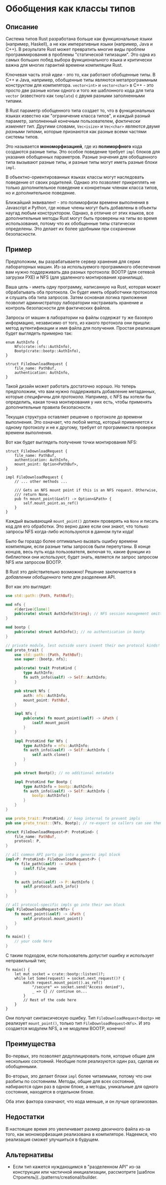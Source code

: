 # Обобщения как классы типов

## Описание

Система типов Rust разработана больше как функциональные языки (например, Haskell), а не как императивные языки (например, Java и C++). В результате Rust может превратить многие виды проблем программирования в проблемы "статической типизации". Это одна из самых больших побед выбора функционального языка и критически важна для многих гарантий времени компиляции Rust.

Ключевая часть этой идеи - это то, как работают обобщенные типы. В C++ и Java, например, обобщенные типы являются метапрограммным конструктом для компилятора. `vector<int>` и `vector<char>` в C++ - это просто две разные копии одного и того же шаблонного кода для типа `vector` (известного как `template`) с двумя разными заполненными типами.

В Rust параметр обобщенного типа создает то, что в функциональных языках известно как "ограничение класса типов", и каждый разный параметр, заполненный конечным пользователем, _фактически изменяет тип_. Другими словами, `Vec<isize>` и `Vec<char>` _являются двумя разными типами_, которые признаются как разные всеми частями системы типов.

Это называется **мономорфизацией**, где из **полиморфного** кода создаются разные типы. Это особое поведение требует `impl` блоков для указания обобщенных параметров. Разные значения для обобщенного типа вызывают разные типы, и разные типы могут иметь разные блоки `impl`.

В объектно-ориентированных языках классы могут наследовать поведение от своих родителей. Однако это позволяет прикреплять не только дополнительное поведение к конкретным членам класса типов, но и дополнительное поведение.

Ближайший эквивалент - это полиморфизм времени выполнения в Javascript и Python, где новые члены могут быть добавлены в объекты наугад любым конструктором. Однако, в отличие от этих языков, все дополнительные методы Rust могут быть проверены на типы во время использования, потому что их обобщенные типы статически определены. Это делает их более удобными при сохранении безопасности.

## Пример

Предположим, вы разрабатываете сервер хранения для серии лабораторных машин. Из-за используемого программного обеспечения вам нужно поддерживать два разных протокола: BOOTP (для сетевой загрузки PXE) и NFS (для удаленного монтирования хранилища).

Ваша цель - иметь одну программу, написанную на Rust, которая может обрабатывать оба протокола. Он будет иметь обработчики протоколов и слушать оба типа запросов. Затем основная логика приложения позволит администратору лаборатории настраивать хранение и контроль безопасности для фактических файлов.

Запросы от машин в лаборатории на файлы содержат ту же базовую информацию, независимо от того, из какого протокола они пришли: метод аутентификации и имя файла для получения. Простая реализация будет выглядеть примерно так:

```rust,ignore
enum AuthInfo {
    Nfs(crate::nfs::AuthInfo),
    Bootp(crate::bootp::AuthInfo),
}

struct FileDownloadRequest {
    file_name: PathBuf,
    authentication: AuthInfo,
}
```

Такой дизайн может работать достаточно хорошо. Но теперь предположим, что вам нужно поддерживать добавление метаданных, которые _специфичны для протокола_. Например, с NFS вы хотели бы определить, какая точка монтирования у них есть, чтобы применять дополнительные правила безопасности.

Текущая структура оставляет решение о протоколе до времени выполнения. Это означает, что любой метод, который применяется к одному протоколу и не к другому, требует от программиста проверки времени выполнения.

Вот как будет выглядеть получение точки монтирования NFS:

```rust,ignore
struct FileDownloadRequest {
    file_name: PathBuf,
    authentication: AuthInfo,
    mount_point: Option<PathBuf>,
}

impl FileDownloadRequest {
    // ... other methods ...

    /// Gets an NFS mount point if this is an NFS request. Otherwise,
    /// return None.
    pub fn mount_point(&self) -> Option<&Path> {
        self.mount_point.as_ref()
    }
}
```

Каждый вызывающий `mount_point()` должен проверять на `None` и писать код для его обработки. Это верно даже если они знают, что только запросы NFS когда-либо используются в данном пути кода!

Было бы гораздо более оптимально вызвать ошибку времени компиляции, если разные типы запросов были перепутаны. В конце концов, весь путь кода пользователя, включая то, какие функции из библиотеки они используют, будет знать, является ли запрос запросом NFS или запросом BOOTP.

В Rust это действительно возможно! Решение заключается в _добавлении обобщенного типа_ для разделения API.

Вот как это выглядит:

```rust
use std::path::{Path, PathBuf};

mod nfs {
    #[derive(Clone)]
    pub(crate) struct AuthInfo(String); // NFS session management omitted
}

mod bootp {
    pub(crate) struct AuthInfo(); // no authentication in bootp
}

// private module, lest outside users invent their own protocol kinds!
mod proto_trait {
    use std::path::{Path, PathBuf};
    use super::{bootp, nfs};

    pub(crate) trait ProtoKind {
        type AuthInfo;
        fn auth_info(&self) -> Self::AuthInfo;
    }

    pub struct Nfs {
        auth: nfs::AuthInfo,
        mount_point: PathBuf,
    }

    impl Nfs {
        pub(crate) fn mount_point(&self) -> &Path {
            &self.mount_point
        }
    }

    impl ProtoKind for Nfs {
        type AuthInfo = nfs::AuthInfo;
        fn auth_info(&self) -> Self::AuthInfo {
            self.auth.clone()
        }
    }

    pub struct Bootp(); // no additional metadata

    impl ProtoKind for Bootp {
        type AuthInfo = bootp::AuthInfo;
        fn auth_info(&self) -> Self::AuthInfo {
            bootp::AuthInfo()
        }
    }
}

use proto_trait::ProtoKind; // keep internal to prevent impls
pub use proto_trait::{Nfs, Bootp}; // re-export so callers can see them

struct FileDownloadRequest<P: ProtoKind> {
    file_name: PathBuf,
    protocol: P,
}

// all common API parts go into a generic impl block
impl<P: ProtoKind> FileDownloadRequest<P> {
    fn file_path(&self) -> &Path {
        &self.file_name
    }

    fn auth_info(&self) -> P::AuthInfo {
        self.protocol.auth_info()
    }
}

// all protocol-specific impls go into their own block
impl FileDownloadRequest<Nfs> {
    fn mount_point(&self) -> &Path {
        self.protocol.mount_point()
    }
}

fn main() {
    // your code here
}
```

С таким подходом, если пользователь допустит ошибку и использует неправильный тип;

```rust,ignore
fn main() {
    let mut socket = crate::bootp::listen()?;
    while let Some(request) = socket.next_request()? {
        match request.mount_point().as_ref()
            "/secure" => socket.send("Access denied"),
            _ => {} // continue on...
        }
        // Rest of the code here
    }
}
```

Они получат синтаксическую ошибку. Тип `FileDownloadRequest<Bootp>` не реализует `mount_point()`, только тип `FileDownloadRequest<Nfs>`. И это создается модулем NFS, а не модулем BOOTP, конечно!

## Преимущества

Во-первых, это позволяет дедуплицировать поля, которые общие для нескольких состояний. Необщие поля реализуются один раз, сделав их обобщенными.

Во-вторых, это делает блоки `impl` более читаемыми, потому что они разбиты по состояниям. Методы, общие для всех состояний, набираются один раз в одном блоке, а методы, уникальные для одного состояния, находятся в отдельном блоке.

Оба этих фактора означают, что кода меньше, и он лучше организован.

## Недостатки

В настоящее время это увеличивает размер двоичного файла из-за того, как мономорфизация реализована в компиляторе. Надеемся, что реализация сможет улучшиться в будущем.

## Альтернативы

- Если тип кажется нуждающимся в "разделенном API" из-за конструкции или частичной инициализации, рассмотрите [шаблон Строитель](../patterns/creational/builder.
